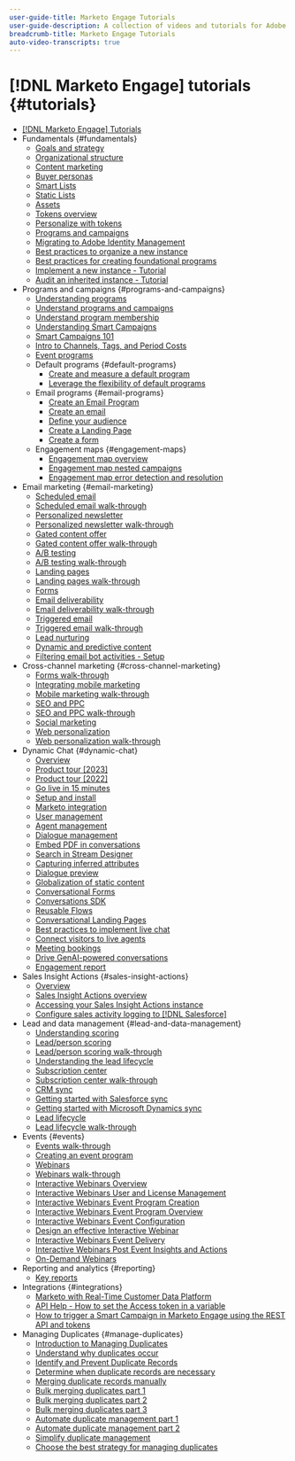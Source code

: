 ```yaml
---
user-guide-title: Marketo Engage Tutorials
user-guide-description: A collection of videos and tutorials for Adobe Marketo Engage.
breadcrumb-title: Marketo Engage Tutorials
auto-video-transcripts: true
---
```


# [!DNL Marketo Engage] tutorials {#tutorials}

+ [[!DNL Marketo Engage] Tutorials](/help/_marketo-main/overview.md)
+ Fundamentals {#fundamentals}
  + [Goals and strategy](/help/fundamentals/goals-and-strategy-learn.md)
  + [Organizational structure](/help/fundamentals/organizational-structure-learn.md)
  + [Content marketing](/help/fundamentals/content-marketing-learn.md)
  + [Buyer personas](/help/fundamentals/buyer-personas-learn.md)
  + [Smart Lists](/help/fundamentals/smart-lists.md)
  + [Static Lists](/help/fundamentals/static-lists.md)
  + [Assets](/help/fundamentals/assets.md)
  + [Tokens overview](/help/fundamentals/tokens-overview.md)
  + [Personalize with tokens](/help/personalization/personalize-with-tokens.md)
  + [Programs and campaigns](/help/fundamentals/programs-and-campaigns.md)
  + [Migrating to Adobe Identity Management](/help/fundamentals/migrating-to-adobe-identity-management.md)
  + [Best practices to organize a new instance](/help/fundamentals/best-practices-to-organize-a-new-instance.md)
  + [Best practices for creating foundational programs](/help/fundamentals/best-practices-for-creating-foundational-programs.md)
  + [Implement a new instance - Tutorial](https://experienceleague.adobe.com/en/docs/experiences-by-you/implementing-new-instance/overview)
  + [Audit an inherited instance - Tutorial](https://experienceleague.adobe.com/docs/marketo-learn/auditing-an-inherited-instance/overview.html)
+ Programs and campaigns {#programs-and-campaigns}
  + [Understanding programs](/help/programs/understanding-programs.md)
  + [Understand programs and campaigns](/help/programs/understanding-programs-and-campaigns.md)
  + [Understand program membership](/help/programs/understanding-program-membership.md)
  + [Understanding Smart Campaigns](/help/campaigns/understanding-smart-campaigns.md)
  + [Smart Campaigns 101](/help/campaigns/smart-campaigns-101.md)
  + [Intro to Channels, Tags, and Period Costs](/help/programs/channels-tags-period-costs.md)
  + [Event programs](/help/programs/event-programs.md)
  + Default programs {#default-programs}
    + [Create and measure a default program](/help/programs/create-and-measure-default-programs.md)
    + [Leverage the flexibility of default programs](/help/programs/leverage-the-flexibility-of-default-programs.md)
  + Email programs {#email-programs}
    + [Create an Email Program](/help/programs/email-programs/create-an-email-program.md)
    + [Create an email](/help/programs/email-programs/create-an-email.md)
    + [Define your audience](/help/programs/email-programs/define-your-audience.md)
    + [Create a Landing Page](/help/programs/email-programs/create-a-landing-page.md)
    + [Create a form](/help/programs/email-programs/create-a-form.md)
  + Engagement maps {#engagement-maps}
    + [Engagement map overview](/help/engagement-maps/engagement-map-overview.md)
    + [Engagement map nested campaigns](/help/engagement-maps/engagement-map-nested-campaign.md)
    + [Engagement map error detection and resolution](/help/engagement-maps/engagement-map-error-detection-and-resolution.md)
+ Email marketing {#email-marketing}
  + [Scheduled email](/help/email-marketing/scheduled-email-learn.md)
  + [Scheduled email walk-through](/help/email-marketing/scheduled-email-watch.md)
  + [Personalized newsletter](/help/email-marketing/personalized-newsletter-learn.md)
  + [Personalized newsletter walk-through](/help/email-marketing/personalized-newsletter-watch.md)
  + [Gated content offer](/help/email-marketing/gated-content-offer-learn.md)
  + [Gated content offer walk-through](/help/email-marketing/gated-content-offer-watch.md)
  + [A/B testing](/help/email-marketing/ab-testing-learn.md)
  + [A/B testing walk-through](/help/email-marketing/ab-testing-watch.md)
  + [Landing pages ](/help/email-marketing/landing-pages-learn.md)
  + [Landing pages walk-through](/help/email-marketing/landing-pages-watch.md)
  + [Forms](/help/email-marketing/forms-learn.md)
  + [Email deliverability](/help/email-marketing/email-deliverability-learn.md)
  + [Email deliverability walk-through](/help/email-marketing/email-deliverability-watch.md)
  + [Triggered email](/help/email-marketing/triggered-email-learn.md)
  + [Triggered email walk-through](/help/email-marketing/triggered-email-watch.md)
  + [Lead nurturing](/help/email-marketing/lead-nuturing-learn.md)
  + [Dynamic and predictive content](/help/email-marketing/dynamic-and-predictive-content-learn.md)
  + [Filtering email bot activities - Setup](/help/filtering-email-bot-activities/setup.md)  
+ Cross-channel marketing {#cross-channel-marketing}
  + [Forms walk-through](/help/email-marketing/forms-watch.md)
  + [Integrating mobile marketing](/help/cross-channel-marketing/mobile-marketing-learn.md)
  + [Mobile marketing walk-through](/help/cross-channel-marketing/mobile-marketing-watch.md)
  + [SEO and PPC](/help/cross-channel-marketing/seo-and-ppc-learn.md)
  + [SEO and PPC walk-through](/help/cross-channel-marketing/seo-and-ppc-watch.md)
  + [Social marketing](/help/cross-channel-marketing/social-marketing-learn.md)
  + [Web personalization](/help/cross-channel-marketing/web-personalization-learn.md)
  + [Web personalization walk-through](/help/cross-channel-marketing/web-personalization-watch.md)
+ Dynamic Chat {#dynamic-chat}
  + [Overview](/help/dynamic-chat/dynamic-chat-overview.md)
  + [Product tour [2023]](/help/dynamic-chat/product-tour.md)
  + [Product tour [2022]](/help/dynamic-chat/product-tour-2022.md)
  + [Go live in 15 minutes](/help/dynamic-chat/go-live-in-15-minutes.md)
  + [Setup and install](/help/dynamic-chat/setup.md)
  + [Marketo integration](/help/dynamic-chat/marketo-integration.md)
  + [User management](/help/dynamic-chat/user-management.md)
  + [Agent management](/help/dynamic-chat/agent-management.md)
  + [Dialogue management](/help/dynamic-chat/dialogue-management.md)
  + [Embed PDF in conversations](/help/dynamic-chat/document-cloud-integration.md)
  + [Search in Stream Designer](/help/dynamic-chat/search-in-stream-designer.md)
  + [Capturing inferred attributes](/help/dynamic-chat/capture-inferred-attributes.md)
  + [Dialogue preview](/help/dynamic-chat/dialogue-preview.md)
  + [Globalization of static content](/help/dynamic-chat/globalization-of-static-content.md)
  + [Conversational Forms](/help/dynamic-chat/conversational-forms.md)
  + [Conversations SDK](/help/dynamic-chat/conversations-sdk.md)
  + [Reusable Flows](/help/dynamic-chat/reusable-flows.md)
  + [Conversational Landing Pages](/help/dynamic-chat/conversational-landing-pages.md)
  + [Best practices to implement live chat](/help/dynamic-chat/live-chat-best-practices.md)
  + [Connect visitors to live agents](/help/dynamic-chat/connect-visitors-to-live-agents.md)
  + [Meeting bookings](/help/dynamic-chat/meeting-booking.md)
  + [Drive GenAI-powered conversations](/help/dynamic-chat/gen-ai-features.md)
  + [Engagement report](/help/dynamic-chat/engagement-report.md)
+ Sales Insight Actions {#sales-insight-actions}
  + [Overview](/help/sales-insight-actions/overview.md)
  + [Sales Insight Actions overview](/help/sales-insight-actions/sales-insight-actions-overview.md)
  + [Accessing your Sales Insight Actions instance](/help/sales-insight-actions/accessing-your-sales-insight-actions-instance.md)
  + [Configure sales activity logging to [!DNL Salesforce]](/help/sales-insight-actions/configure-sales-activity-logging-to-salesforce.md)
+ Lead and data management {#lead-and-data-management}
  + [Understanding scoring](/help/lead-and-data-management/understanding-scoring.md)
  + [Lead/person scoring](/help/lead-and-data-management/lead-scoring-learn.md)
  + [Lead/person scoring walk-through](/help/lead-and-data-management/lead-scoring-watch.md)
  + [Understanding the lead lifecycle](/help/lead-and-data-management/understanding-the-lead-lifecycle.md)
  + [Subscription center](/help/lead-and-data-management/subscription-center-learn.md)
  + [Subscription center walk-through](/help/lead-and-data-management/subscription-center-watch.md)
  + [CRM sync](/help/lead-and-data-management/crm-sync-learn.md)
  + [Getting started with Salesforce sync](/help/integrations/salesforce-sync-setup.md)
  + [Getting started with Microsoft Dynamics sync](/help/integrations/microsoft-dynamics-sync-setup.md)
  + [Lead lifecycle](/help/lead-and-data-management/lead-lifecycle-learn.md)
  + [Lead lifecycle walk-through](/help/lead-and-data-management/lead-lifecycle-watch.md)
+ Events {#events}
  + [Events walk-through](/help/events/events-watch.md)
  + [Creating an event program](/help/events/events-learn.md)
  + [Webinars](/help/events/webinar-learn.md)
  + [Webinars walk-through](/help/events/webinar-watch.md)
  + [Interactive Webinars Overview](/help/events/interactive-webinars-overview.md)
  + [Interactive Webinars User and License Management](/help/events/interactive-webinars-user-and-license-management.md)
  + [Interactive Webinars Event Program Creation](/help/events/interactive-webinars-event-program-creation.md)
  + [Interactive Webinars Event Program Overview](/help/events/interactive-webinars-event-program-overview.md)
  + [Interactive Webinars Event Configuration](/help/events/interactive-webinars-event-configuration.md)
  + [Design an effective Interactive Webinar](/help/events/design-an-effective-interactive-webinar.md)
  + [Interactive Webinars Event Delivery](/help/events/interactive-webinars-event-delivery.md)
  + [Interactive Webinars Post Event Insights and Actions](/help/events/interactive-webinars-post-event-insights-and-actions.md)
  + [On-Demand Webinars](/help/events/on-demand-webinars.md)
+ Reporting and analytics {#reporting}
  + [Key reports](/help/reporting/key-reports.md)
+ Integrations {#integrations}
  + [Marketo with Real-Time Customer Data Platform](https://experienceleague.adobe.com/docs/platform-learn/tutorials/sources/ingest-data-from-marketo.html)
  + [API Help - How to set the Access token in a variable](/help/integrations/api-set-access-token-variable.md)
  + [How to trigger a Smart Campaign in Marketo Engage using the REST API and tokens](/help/integrations/trigger-smart-campaign-rest-api.md)
+ Managing Duplicates {#manage-duplicates}
  + [Introduction to Managing Duplicates](/help/managing-duplicates/introduction-managing-duplicates.md)
  + [Understand why duplicates occur](/help/managing-duplicates/why-duplicates-occur.md)
  + [Identify and Prevent Duplicate Records](/help/managing-duplicates/identify-prevent-duplicates.md)
  + [Determine when duplicate records are necessary](/help/managing-duplicates/determine-necessary-duplicates.md)
  + [Merging duplicate records manually](/help/managing-duplicates/merge-manually.md)
  + [Bulk merging duplicates part 1](/help/managing-duplicates/bulk-merge-part-1.md)
  + [Bulk merging duplicates part 2](/help/managing-duplicates/bulk-merge-part-2.md)
  + [Bulk merging duplicates part 3](/help/managing-duplicates/bulk-merge-part-3.md)
  + [Automate duplicate management part 1](/help/managing-duplicates/automate-integration-part-1.md)
  + [Automate duplicate management part 2](/help/managing-duplicates/automate-integration-part-2.md)
  + [Simplify duplicate management](/help/managing-duplicates/simplify-acs.md)
  + [Choose the best strategy for managing duplicates](/help/managing-duplicates/duplicate-strategy.md)
